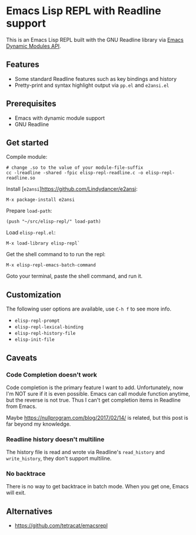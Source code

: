 # Emacs Lisp REPL with Readline support

This is an Emacs Lisp REPL built with the GNU Readline library via
[Emacs Dynamic Modules API](https://www.gnu.org/software/emacs/manual/html_node/elisp/Writing-Dynamic-Modules.html).

## Features

- Some standard Readline features such as key bindings and history
- Pretty-print and syntax highlight output via `pp.el` and `e2ansi.el`

## Prerequisites

- Emacs with dynamic module support
- GNU Readline

## Get started

Compile module:

``` shell
# change .so to the value of your module-file-suffix
cc -lreadline -shared -fpic elisp-repl-readline.c -o elisp-repl-readline.so
```

Install [`e2ansi`]https://github.com/Lindydancer/e2ansi:

    M-x package-install e2ansi

Prepare `load-path`:

``` emacs-lisp
(push "~/src/elisp-repl/" load-path)
```

Load `elisp-repl.el`:

    M-x load-library elisp-repl`

Get the shell command to to run the repl:

    M-x elisp-repl-emacs-batch-command

Goto your terminal, paste the shell command, and run it.

## Customization

The following user options are available, use `C-h f` to see more info.

- `elisp-repl-prompt`
- `elisp-repl-lexical-binding`
- `elisp-repl-history-file`
- `elisp-init-file`

## Caveats

### Code Completion doesn't work

Code completion is the primary feature I want to add. Unfortunately, now I'm NOT
sure if it is even possible. Emacs can call module function anytime, but the
reverse is not true. Thus I can't get completion items in Readline from Emacs.

Maybe https://nullprogram.com/blog/2017/02/14/ is related, but this post is far
beyond my knowledge.

### Readline history doesn't multiline

The history file is read and wrote via Readline's `read_history` and
`write_history`, they don't support multiline.

### No backtrace

There is no way to get backtrace in batch mode. When you get one, Emacs will
exit.

## Alternatives

- https://github.com/tetracat/emacsrepl
